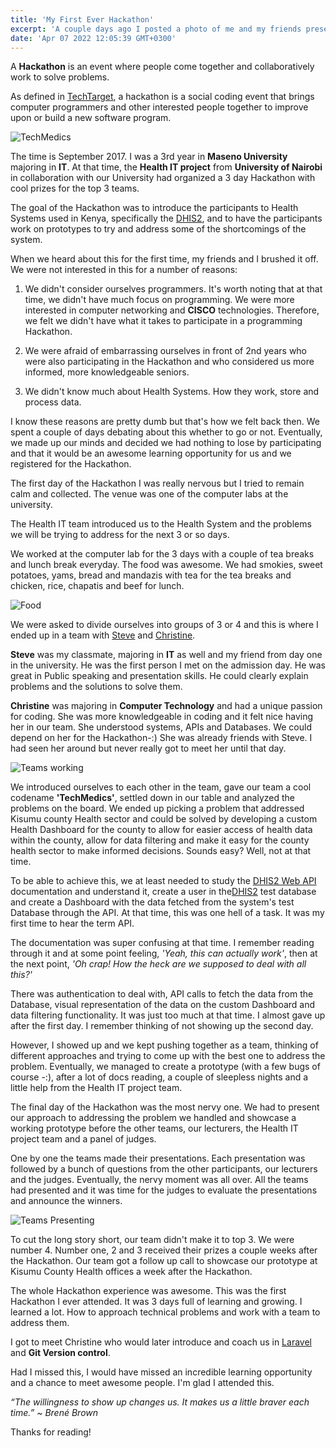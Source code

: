 ```yaml
---
title: 'My First Ever Hackathon'
excerpt: 'A couple days ago I posted a photo of me and my friends presenting a prototype in a Hackathon almost 5 years ago and they both commented reminiscing the whole experience we had back then, so I thought I could write something about the event.'
date: 'Apr 07 2022 12:05:39 GMT+0300'
---
```


A <b>Hackathon</b> is an event where people come together and collaboratively work to solve problems. 

As defined in [TechTarget](https://www.techtarget.com/searchcio/definition/hackathon#:~:text=A%20hackathon%2C%20also%20known%20as,an%20event%20marked%20by%20endurance.), a hackathon is a social coding event that brings computer programmers and other interested people together to improve upon or build a new software program.

![TechMedics](/images/posts/tech-medics.jpg)

The time is September 2017. I was a 3rd year in <b>Maseno University</b> majoring in <b>IT</b>. At that time, the <b>Health IT project</b> from <b>University of Nairobi</b> in collaboration with our University had organized a 3 day Hackathon with cool prizes for the top 3 teams.

The goal of the Hackathon was to introduce the participants to Health Systems used in Kenya, specifically the [DHIS2](https://dhis2.org/), and to have the participants work on prototypes to try and address some of the shortcomings of the system.

When we heard about this for the first time, my friends and I brushed it off. We were not interested in this for a number of reasons:

1. We didn't consider ourselves programmers. It's worth noting that at that time, we didn't have much focus on programming. We were more interested in computer networking and <b>CISCO</b> technologies. Therefore, we felt we didn't have what it takes to participate in a programming Hackathon.

2. We were afraid of embarrassing ourselves in front of 2nd years who were also participating in the Hackathon and who considered us more informed, more knowledgeable seniors.

3. We didn't know much about Health Systems. How they work, store and process data.

I know these reasons are pretty dumb but that's how we felt back then. We spent a couple of days debating about this whether to go or not. Eventually, we made up our minds and decided we had nothing to lose by participating and that it would be an awesome learning opportunity for us and we registered for the Hackathon.

The first day of the Hackathon I was really nervous but I tried to remain calm and collected. The venue was one of the computer labs at the university. 

The Health IT team introduced us to the Health System and the problems we will be trying to address for the next 3 or so days.

We worked at the computer lab for the 3 days with a couple of tea breaks and lunch break everyday. The food was awesome. We had smokies, sweet potatoes, yams, bread and mandazis with tea for the tea breaks and chicken, rice, chapatis and beef for lunch.

![Food](/images/posts/tea.jpg)

We were asked to divide ourselves into groups of 3 or 4 and this is where I ended up in a team with [Steve](https://ke.linkedin.com/in/stephenodhiamboodipo) and [Christine](https://www.linkedin.com/in/christine-njoroge-70385211a/). 

<b>Steve</b> was my classmate, majoring in <b>IT</b> as well and my friend from day one in the university. He was the first person I met on the admission day. He was great in Public speaking and presentation skills. He could clearly explain problems and the solutions to solve them.

<b>Christine</b> was majoring in <b>Computer Technology</b> and had a unique passion for coding. She was more knowledgeable in coding and it felt nice having her in our team. She understood systems, APIs and Databases. We could depend on her for the Hackathon-:) She was already friends with Steve. I had seen her around but never really got to meet her until that day.

![Teams working](/images/posts/teams.jpg)

We introduced ourselves to each other in the team, gave our team a cool codename <b>'TechMedics'</b>, settled down in our table and analyzed the problems on the board. We ended up picking a problem that addressed Kisumu county Health sector and could be solved by developing a custom Health Dashboard for the county to allow for easier access of health data within the county, allow for data filtering and make it easy for the county health sector to make informed decisions. Sounds easy? Well, not at that time.

To be able to achieve this, we at least needed to study the [DHIS2 Web API](https://docs.dhis2.org/en/develop/using-the-api/dhis-core-version-235/web-api.html) documentation and understand it, create a user in the[DHIS2](https://dhis2.org/) test database and create a Dashboard with the data fetched from the system's test Database through the API. At that time, this was one hell of a task. It was my first time to hear the term API.

The documentation was super confusing at that time. I remember reading through it and at some point feeling, *'Yeah, this can actually work'*, then at the next point, *'Oh crap! How the heck are we supposed to deal with all this?'*

There was authentication to deal with, API calls to fetch the data from the Database, visual representation of the data on the custom Dashboard and data filtering functionality. It was just too much at that time. I almost gave up after the first day. I remember thinking of not showing up the second day. 

However, I showed up and we kept pushing together as a team, thinking of different approaches and trying to come up with the best one to address the problem. Eventually, we managed to create a prototype (with a few bugs of course -:), after a lot of docs reading, a couple of sleepless nights and a little help from the Health IT project team.

The final day of the Hackathon was the most nervy one. We had to present our approach to addressing the problem we handled and showcase a working prototype before the other teams, our lecturers, the Health IT project team and a panel of judges.

One by one the teams made their presentations. Each presentation was followed by a bunch of questions from the other participants, our lecturers and the judges. Eventually, the nervy moment was all over. All the teams had presented and it was time for the judges to evaluate the presentations 
and announce the winners.

![Teams Presenting](/images/posts/presentation.jpg)

To cut the long story short, our team didn't make it to top 3. We were number 4. Number one, 2 and 3 received their prizes a couple weeks after the Hackathon. Our team got a follow up call to showcase our prototype at Kisumu County Health offices a week after the Hackathon. 

The whole Hackathon experience was awesome. This was the first Hackathon I ever attended. It was 3 days full of learning and growing. I learned a lot. How to approach technical problems and work with a team to address them. 

I got to meet Christine who would later introduce and coach us in [Laravel](https://laravel.com/) and <b>Git Version control</b>.

Had I missed this, I would have missed an incredible learning opportunity and a chance to meet awesome people. I'm glad I attended this.

*“The willingness to show up changes us. It makes us a little braver each time.” ~ Brené Brown*

Thanks for reading!